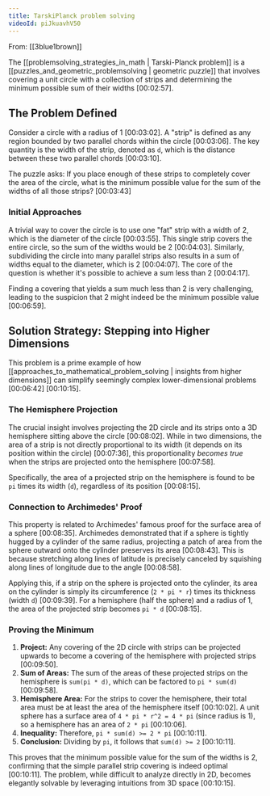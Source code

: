 ```yaml
---
title: TarskiPlanck problem solving
videoId: piJkuavhV50
---
```


From: [[3blue1brown]] <br/> 

The [[problemsolving_strategies_in_math | Tarski-Planck problem]] is a [[puzzles_and_geometric_problemsolving | geometric puzzle]] that involves covering a unit circle with a collection of strips and determining the minimum possible sum of their widths <a class="yt-timestamp" data-t="00:02:57">[00:02:57]</a>.

## The Problem Defined

Consider a circle with a radius of 1 <a class="yt-timestamp" data-t="00:03:02">[00:03:02]</a>. A "strip" is defined as any region bounded by two parallel chords within the circle <a class="yt-timestamp" data-t="00:03:06">[00:03:06]</a>. The key quantity is the width of the strip, denoted as `d`, which is the distance between these two parallel chords <a class="yt-timestamp" data-t="00:03:10">[00:03:10]</a>.

The puzzle asks: If you place enough of these strips to completely cover the area of the circle, what is the minimum possible value for the sum of the widths of all those strips? <a class="yt-timestamp" data-t="00:03:43">[00:03:43]</a>

### Initial Approaches

A trivial way to cover the circle is to use one "fat" strip with a width of 2, which is the diameter of the circle <a class="yt-timestamp" data-t="00:03:55">[00:03:55]</a>. This single strip covers the entire circle, so the sum of the widths would be 2 <a class="yt-timestamp" data-t="00:04:03">[00:04:03]</a>. Similarly, subdividing the circle into many parallel strips also results in a sum of widths equal to the diameter, which is 2 <a class="yt-timestamp" data-t="00:04:07">[00:04:07]</a>. The core of the question is whether it's possible to achieve a sum less than 2 <a class="yt-timestamp" data-t="00:04:17">[00:04:17]</a>.

Finding a covering that yields a sum much less than 2 is very challenging, leading to the suspicion that 2 might indeed be the minimum possible value <a class="yt-timestamp" data-t="00:06:59">[00:06:59]</a>.

## Solution Strategy: Stepping into Higher Dimensions

This problem is a prime example of how [[approaches_to_mathematical_problem_solving | insights from higher dimensions]] can simplify seemingly complex lower-dimensional problems <a class="yt-timestamp" data-t="00:06:42">[00:06:42]</a> <a class="yt-timestamp" data-t="00:10:15">[00:10:15]</a>.

### The Hemisphere Projection

The crucial insight involves projecting the 2D circle and its strips onto a 3D hemisphere sitting above the circle <a class="yt-timestamp" data-t="00:08:02">[00:08:02]</a>. While in two dimensions, the area of a strip is not directly proportional to its width (it depends on its position within the circle) <a class="yt-timestamp" data-t="00:07:36">[00:07:36]</a>, this proportionality *becomes true* when the strips are projected onto the hemisphere <a class="yt-timestamp" data-t="00:07:58">[00:07:58]</a>.

Specifically, the area of a projected strip on the hemisphere is found to be `pi` times its width (`d`), regardless of its position <a class="yt-timestamp" data-t="00:08:15">[00:08:15]</a>.

### Connection to Archimedes' Proof

This property is related to Archimedes' famous proof for the surface area of a sphere <a class="yt-timestamp" data-t="00:08:35">[00:08:35]</a>. Archimedes demonstrated that if a sphere is tightly hugged by a cylinder of the same radius, projecting a patch of area from the sphere outward onto the cylinder preserves its area <a class="yt-timestamp" data-t="00:08:43">[00:08:43]</a>. This is because stretching along lines of latitude is precisely canceled by squishing along lines of longitude due to the angle <a class="yt-timestamp" data-t="00:08:58">[00:08:58]</a>.

Applying this, if a strip on the sphere is projected onto the cylinder, its area on the cylinder is simply its circumference (`2 * pi * r`) times its thickness (width `d`) <a class="yt-timestamp" data-t="00:09:39">[00:09:39]</a>. For a hemisphere (half the sphere) and a radius of 1, the area of the projected strip becomes `pi * d` <a class="yt-timestamp" data-t="00:08:15">[00:08:15]</a>.

### Proving the Minimum

1.  **Project:** Any covering of the 2D circle with strips can be projected upwards to become a covering of the hemisphere with projected strips <a class="yt-timestamp" data-t="00:09:50">[00:09:50]</a>.
2.  **Sum of Areas:** The sum of the areas of these projected strips on the hemisphere is `sum(pi * d)`, which can be factored to `pi * sum(d)` <a class="yt-timestamp" data-t="00:09:58">[00:09:58]</a>.
3.  **Hemisphere Area:** For the strips to cover the hemisphere, their total area must be at least the area of the hemisphere itself <a class="yt-timestamp" data-t="00:10:02">[00:10:02]</a>. A unit sphere has a surface area of `4 * pi * r^2 = 4 * pi` (since radius is 1), so a hemisphere has an area of `2 * pi` <a class="yt-timestamp" data-t="00:10:06">[00:10:06]</a>.
4.  **Inequality:** Therefore, `pi * sum(d) >= 2 * pi` <a class="yt-timestamp" data-t="00:10:11">[00:10:11]</a>.
5.  **Conclusion:** Dividing by `pi`, it follows that `sum(d) >= 2` <a class="yt-timestamp" data-t="00:10:11">[00:10:11]</a>.

This proves that the minimum possible value for the sum of the widths is 2, confirming that the simple parallel strip covering is indeed optimal <a class="yt-timestamp" data-t="00:10:11">[00:10:11]</a>. The problem, while difficult to analyze directly in 2D, becomes elegantly solvable by leveraging intuitions from 3D space <a class="yt-timestamp" data-t="00:10:15">[00:10:15]</a>.